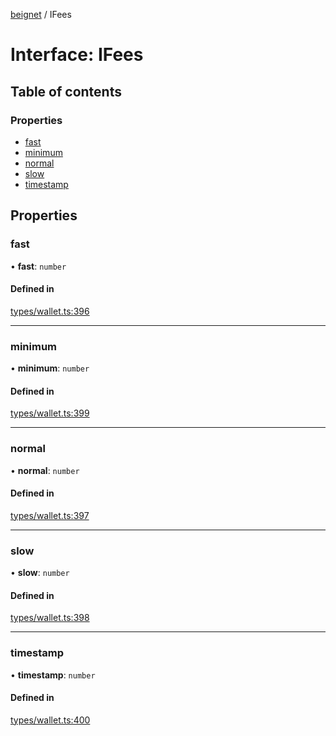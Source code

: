 [beignet](../README.md) / IFees

# Interface: IFees

## Table of contents

### Properties

- [fast](IFees.md#fast)
- [minimum](IFees.md#minimum)
- [normal](IFees.md#normal)
- [slow](IFees.md#slow)
- [timestamp](IFees.md#timestamp)

## Properties

### fast

• **fast**: `number`

#### Defined in

[types/wallet.ts:396](https://github.com/coreyphillips/beignet/blob/f8e8e28/src/types/wallet.ts#L396)

___

### minimum

• **minimum**: `number`

#### Defined in

[types/wallet.ts:399](https://github.com/coreyphillips/beignet/blob/f8e8e28/src/types/wallet.ts#L399)

___

### normal

• **normal**: `number`

#### Defined in

[types/wallet.ts:397](https://github.com/coreyphillips/beignet/blob/f8e8e28/src/types/wallet.ts#L397)

___

### slow

• **slow**: `number`

#### Defined in

[types/wallet.ts:398](https://github.com/coreyphillips/beignet/blob/f8e8e28/src/types/wallet.ts#L398)

___

### timestamp

• **timestamp**: `number`

#### Defined in

[types/wallet.ts:400](https://github.com/coreyphillips/beignet/blob/f8e8e28/src/types/wallet.ts#L400)
